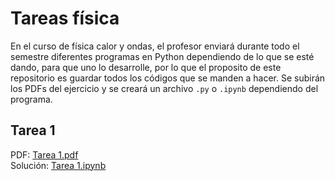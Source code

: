 # Tareas física

En el curso de física calor y ondas, el profesor enviará durante todo el semestre diferentes programas en Python dependiendo de lo que se esté dando, para que uno lo desarrolle, por lo que el proposito de este repositorio es guardar todos los códigos que se manden a hacer. Se subirán los PDFs del ejercicio y se creará un archivo `.py` o  `.ipynb` dependiendo del programa.

## Tarea 1

PDF: [Tarea 1.pdf](Tarea%201-%20Oscilaciones%20con%20python.pdf)  
Solución: [Tarea 1.ipynb](tarea1.ipynb)
